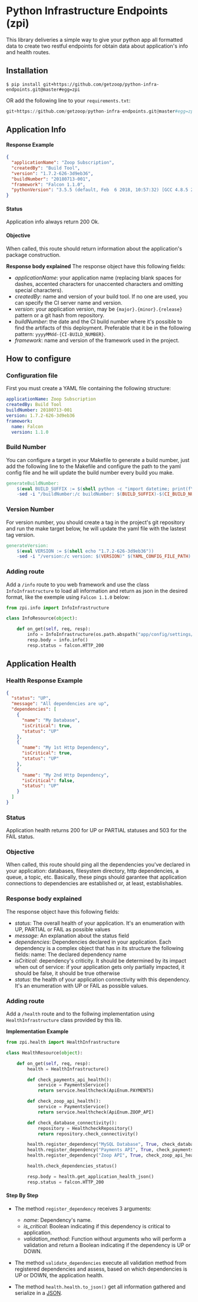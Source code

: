 # Python Infrastructure Endpoints (zpi)

This library deliveries a simple way to give your python app all formatted data to create two restful endpoints for obtain data about application's info and health routes.

## Installation

```shell
$ pip install git+https://github.com/getzoop/python-infra-endpoints.git@master#egg=zpi
```
OR add the following line to your `requirements.txt`: 
```python
git+https://github.com/getzoop/python-infra-endpoints.git@master#egg=zpi
```

## Application Info

#### Response Example
```json
{
  "applicationName": "Zoop Subscription",
  "createdBy": "Build Tool",
  "version": "1.7.2-626-3d9eb36",
  "buildNumber": "20180713-001",
  "framework": "Falcon 1.1.0",
  "pythonVersion": "3.5.5 (default, Feb  6 2018, 10:57:32) [GCC 4.8.5 20150623 (Red Hat 4.8.5-16)]"
}
```

#### Status
Application info always return 200 Ok.

#### Objective
When called, this route should return information about the application's package construction.

**Response body explained**
The response object have this following fields:

- _applicationName_: your application name (replacing blank spaces for dashes, accented characters for unaccented characters and omitting special characters).
- _createdBy_: name and version of your build tool. If no one are used, you can specify the CI server name and version.
- _version_: your application version, may be `{major}.{minor}.{release}` pattern or a git hash from repository.
- _buildNumber_: the date and the CI build number where it's possible to find the artifacts of this deployment. Preferable that it be in the following pattern: `yyyyMMdd-{CI-BUILD_NUMBER}`.
- _framework_: name and version of the framework used in the project. 

## How to configure 
 
### Configuration file
First you must create a YAML file containing the following structure: 
```yaml
applicationName: Zoop Subscription
createdBy: Build Tool
buildNumber: 20180713-001
version: 1.7.2-626-3d9eb36
framework:
  name: Falcon
  version: 1.1.0
```

### Build Number
You can configure a target in your Makefile to generate a build number, just add the following line to the Makefile and configure the path to the yaml config file and he will update the build number every build you make.

```makefile
generateBuildNumber:
	$(eval BUILD_SUFFIX := $(shell python -c "import datetime; print(f\"\{datetime.datetime.now():%Y%m%d\}\")"))
	-sed -i "/buildNumber:/c buildNumber: $(BUILD_SUFFIX)-$(CI_BUILD_NUMBER)" $(YAML_CONFIG_FILE_PATH)
```

### Version Number
For version number, you should create a tag in the project's git repository and run the make target below, he will update the yaml file with the lastest tag version.

```makefile
generateVersion:
	$(eval VERSION := $(shell echo "1.7.2-626-3d9eb36"))
	-sed -i "/version:/c version: $(VERSION)" $(YAML_CONFIG_FILE_PATH)
```

### Adding route
Add a `/info` route to you web framework and use the class `InfoInfrastructure` to load all information and return as json in the desired format, like the exemple using `Falcon 1.1.0` below:

```python 
from zpi.info import InfoInfrastructure

class InfoResource(object):

    def on_get(self, req, resp):
        info = InfoInfrastructure(os.path.abspath("app/config/settings/info.yml"))
        resp.body = info.info()
        resp.status = falcon.HTTP_200

```

## Application Health

### Health Response Example
```json
{
  "status": "UP",
  "message": "All dependencies are up",
  "dependencies": [
    {
      "name": "My Database",
      "isCritical": true,
      "status": "UP"
    },
    {
      "name": "My 1st Http Dependency",
      "isCritical": true,
      "status": "UP"
    },
    {
      "name": "My 2nd Http Dependency",
      "isCritical": false,
      "status": "UP"
    }
  ]
}
```

### Status
Application health returns 200 for UP or PARTIAL statuses and 503 for the FAIL status.

### Objective
When called, this route should ping all the dependencies you've declared in your application: databases, filesystem directory, http dependencies, a queue, a topic, etc. Basically, these pings should garantee that application connections to dependencies are established or, at least, establishables.

### Response body explained
The response object have this following fields:

- _status_: The overall health of your application. It's an enumeration with UP, PARTIAL or FAIL as possible values
- _message_: An explanation about the status field
- _dependencies_: Dependencies declared in your application. Each dependency is a complex object that has in its structure the following fields:
name: The declared dependency name
- _isCritical_: dependency's criticity. It should be determined by its impact when out of service: if your application gets only partially impacted, it should be false, it should be true otherwise
- _status_: the health of your application connectivity with this dependency. It's an enumeration with UP or FAIL as possible values.


### Adding route
Add a `/health` route and to the follwing implementation using `HealthInfrastructure` class provided by this lib.


**Implementation Example**
```python
from zpi.health import HealthInfrastructure

class HealthResource(object):

    def on_get(self, req, resp):
        health = HealthInfrastructure()

        def check_payments_api_health():
            service = PaymentsService()
            return service.healthcheck(ApiEnum.PAYMENTS)

        def check_zoop_api_health():
            service = PaymentsService()
            return service.healthcheck(ApiEnum.ZOOP_API)

        def check_database_connectivity():
            repository = HealthcheckRepository()
            return repository.check_connectivity()

        health.register_dependency("MySQL Database", True, check_database_connectivity)
        health.register_dependency("Payments API", True, check_payments_api_health)
        health.register_dependency("Zoop API", True, check_zoop_api_health)

        health.check_dependencies_status()

        resp.body = health.get_application_health_json()
        resp.status = falcon.HTTP_200
```
#### Step By Step

- The method `register_dependency` receives 3 arguments:
	- _name_: Dependency's name.
	- _is_critical_: Boolean indicating if this dependency is critical to application.
	- _validation_method_: Function without arguments who will perform a validation and return a Boolean indicating if the dependency is UP or DOWN.

- The method `validate_dependencies` execute all validation method from registered dependencies and assess, based on which dependencies is UP or DOWN, the application health.

- The method `health.health.to_json()` get all information gathered and serialize in a [JSON](#health-response-example).